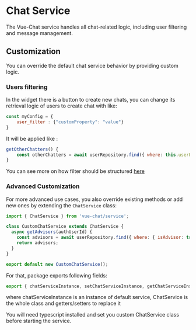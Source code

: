 # Chat Service

The Vue-Chat service handles all chat-related logic, including user filtering and message management.

## Customization

You can override the default chat service behavior by providing custom logic.

### Users filtering

In the widget there is a button to create new chats, you can change its retrieval logic of users to create chat with like:

```javascript
const myConfig = {
    user_filter : {"customProperty": "value"}
}
```

It will be applied like :

```javascript
getOtherChatters() {
    const otherChatters = await userRepository.find({ where: this.userFilter || {} });
}
```

You can see more on how filter should be structured [here](https://orkhan.gitbook.io/typeorm/docs/find-options#basic-options)

### Advanced Customization

For more advanced use cases, you also override existing methods or add new ones by extending the `ChatService` class:

```javascript
import { ChatService } from 'vue-chat/service';

class CustomChatService extends ChatService {
  async getAdvisors(authUserId) {
    const advisors = await userRepository.find({ where: { isAdvisor: true } });
    return advisors;
  }
}

export default new CustomChatService();
```

For that, package exports following fields: 

```javascript
export { chatServiceInstance, setChatServiceInstance, getChatServiceInstance, ChatService };
```

where chatServiceInstance is an instance of default service, ChatService is the whole class and getters/setters to replace it 

You will need typescript installed and set you custom ChatService class before starting the service. 